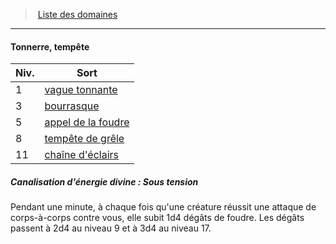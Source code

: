 ﻿---
!GenericItem
Name: Tonnerre, tempête
Id: cleric_priest_hd.md#tonnerre-tempête
ParentLink: cleric_priest_hd.md#liste-des-domaines
ParentName: Liste des domaines
NameLevel: 4
Attributes:
  Name: Tonnerre, tempête
  Markdown: >+
    #### <!--Name-->Tonnerre, tempête<!--/Name-->


    |Niv.|Sort|

    |---|---|

    |1|[vague tonnante](hd_spells_vague_tonnante.md)|

    |3|[bourrasque](hd_spells_bourrasque.md)|

    |5|[appel de la foudre](hd_spells_appel_de_la_foudre.md)|

    |8|[tempête de grêle](hd_spells_tempete_de_grele.md)|

    |11|[chaîne d'éclairs](hd_spells_chaine_declairs.md)|


    ##### Canalisation d'énergie divine : Sous tension


    Pendant une minute, à chaque fois qu'une créature réussit une attaque de corps-à-corps contre vous, elle subit 1d4 dégâts de foudre. Les dégâts passent à 2d4 au niveau 9 et à 3d4 au niveau 17.

AttributesDictionary: >+
  Name: Tonnerre, tempête

  Markdown: >+

    #### <!--Name-->Tonnerre, tempête<!--/Name-->





    |Niv.|Sort|



    |---|---|



    |1|[vague tonnante](hd_spells_vague_tonnante.md)|



    |3|[bourrasque](hd_spells_bourrasque.md)|



    |5|[appel de la foudre](hd_spells_appel_de_la_foudre.md)|



    |8|[tempête de grêle](hd_spells_tempete_de_grele.md)|



    |11|[chaîne d'éclairs](hd_spells_chaine_declairs.md)|





    ##### Canalisation d'énergie divine : Sous tension





    Pendant une minute, à chaque fois qu'une créature réussit une attaque de corps-à-corps contre vous, elle subit 1d4 dégâts de foudre. Les dégâts passent à 2d4 au niveau 9 et à 3d4 au niveau 17.



---
> [Liste des domaines](hd_cleric_priest_liste_des_domaines.md)

---

#### Tonnerre, tempête

|Niv.|Sort|
|---|---|
|1|[vague tonnante](hd_spells_vague_tonnante.md)|
|3|[bourrasque](hd_spells_bourrasque.md)|
|5|[appel de la foudre](hd_spells_appel_de_la_foudre.md)|
|8|[tempête de grêle](hd_spells_tempete_de_grele.md)|
|11|[chaîne d'éclairs](hd_spells_chaine_declairs.md)|

##### Canalisation d'énergie divine : Sous tension

Pendant une minute, à chaque fois qu'une créature réussit une attaque de corps-à-corps contre vous, elle subit 1d4 dégâts de foudre. Les dégâts passent à 2d4 au niveau 9 et à 3d4 au niveau 17.

